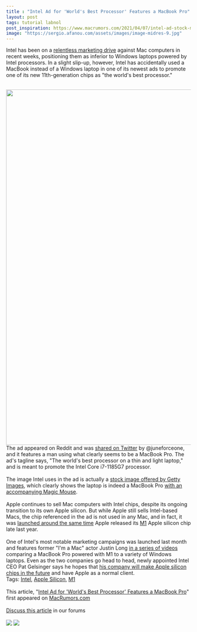 ```yaml
---
title : "Intel Ad for 'World's Best Processor' Features a MacBook Pro"
layout: post
tags: tutorial labnol
post_inspiration: https://www.macrumors.com/2021/04/07/intel-ad-stock-macbook-pro/
image: "https://sergio.afanou.com/assets/images/image-midres-9.jpg"
---
```


Intel has been on a <a href="https://www.macrumors.com/2021/02/11/intel-anti-mac-ad-campaign/">relentless marketing drive</a> against Mac computers in recent weeks, positioning them as inferior to Windows laptops powered by Intel processors. In a slight slip-up, however, Intel has accidentally used a MacBook instead of a Windows laptop in one of its newest ads to promote one of its new 11th-generation chips as "the world's best processor."
<br/>

<br/>
<img src="https://images.macrumors.com/article-new/2021/04/Intel-MBP-Is-Thin-and-Lighjt.jpg" alt="" width="1718" height="967" class="aligncenter size-full wp-image-792893" />
<br/>
The ad appeared on Reddit and was <a href="https://twitter.com/juneforceone/status/1379717230263300098?s=20">shared on Twitter</a> by @juneforceone, and it features a man using what clearly seems to be a MacBook Pro. The ad's tagline says, "The world's best processor on a thin and light laptop," and is meant to promote the Intel Core i7-1185G7 processor. 
<br/>

<br/>
The image Intel uses in the ad is actually a <a href="https://www.gettyimages.com/detail/photo/millennial-man-playing-computer-game-on-laptop-at-royalty-free-image/1222829773">stock image offered by Getty Images</a>, which clearly shows the laptop is indeed a MacBook Pro <a href="https://www.gettyimages.com/detail/photo/mature-asian-man-playing-online-games-on-laptop-royalty-free-image/1222829782">with an accompanying Magic Mouse</a>. 
<br/>

<br/>
Apple continues to sell Mac computers with Intel chips, despite its ongoing transition to its own Apple silicon. But while Apple still sells Intel-based Macs, the chip referenced in the ad is not used in any Mac, and in fact, it was <a href="https://www.macrumors.com/2020/09/02/intel-announces-tiger-lake-chips/">launched around the same time</a> Apple released its <a href="https://www.macrumors.com/guide/m1/">M1</a> Apple silicon chip late last year.
<br/>

<br/>
One of Intel's most notable marketing campaigns was launched last month and features former "I'm a Mac" actor Justin Long <a href="https://www.macrumors.com/2021/03/17/justin-long-get-a-mac-intel-ad-campaign/">in a series of videos</a> comparing a MacBook Pro powered with &zwnj;M1&zwnj; to a variety of Windows laptops. Even as the two companies go head to head, newly appointed Intel CEO Pat Gelsinger says he hopes that <a href="https://www.macrumors.com/2021/03/23/intel-manufacture-apple-silicon-chips/">his company will make Apple silicon chips in the future</a> and have Apple as a normal client. <div class="linkback">Tags: <a href="https://www.macrumors.com/guide/intel/">Intel</a>, <a href="https://www.macrumors.com/guide/apple-silicon/">Apple Silicon</a>, <a href="https://www.macrumors.com/guide/m1/">M1</a></div><br/>This article, &quot;<a href="https://www.macrumors.com/2021/04/07/intel-ad-stock-macbook-pro/">Intel Ad for &#039;World&#039;s Best Processor&#039; Features a MacBook Pro</a>&quot; first appeared on <a href="https://www.macrumors.com">MacRumors.com</a><br/><br/><a href="https://forums.macrumors.com/threads/intel-ad-for-worlds-best-processor-features-a-macbook-pro.2290930/">Discuss this article</a> in our forums<br/><br/><div class="feedflare">
<a href="http://feeds.macrumors.com/~ff/MacRumors-All?a=OqTHrliJxSU:4lxr5nr4pvo:6W8y8wAjSf4"><img src="http://feeds.feedburner.com/~ff/MacRumors-All?d=6W8y8wAjSf4" border="0"></img></a> <a href="http://feeds.macrumors.com/~ff/MacRumors-All?a=OqTHrliJxSU:4lxr5nr4pvo:qj6IDK7rITs"><img src="http://feeds.feedburner.com/~ff/MacRumors-All?d=qj6IDK7rITs" border="0"></img></a>
</div><img src="http://feeds.feedburner.com/~r/MacRumors-All/~4/OqTHrliJxSU" height="1" width="1" alt=""/>